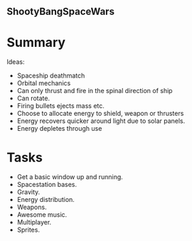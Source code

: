 ## ShootyBangSpaceWars

# Summary

Ideas:
- Spaceship deathmatch
- Orbital mechanics
- Can only thrust and fire in the spinal direction of ship
- Can rotate.
- Firing bullets ejects mass etc.
- Choose to allocate energy to shield, weapon or thrusters
- Energy recovers quicker around light due to solar panels.
- Energy depletes through use

# Tasks
- Get a basic window up and running.
- Spacestation bases.
- Gravity.
- Energy distribution.
- Weapons.
- Awesome music.
- Multiplayer.
- Sprites.
